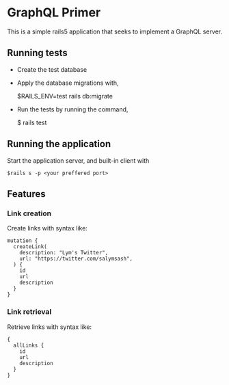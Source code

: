 # GraphQL Primer

This is a simple rails5 application that seeks to implement a GraphQL
server.

## Running tests

- Create the test database

- Apply the database migrations with,

    $RAILS_ENV=test rails db:migrate

- Run the tests by running the command,

    $ rails test

## Running the application
Start the application server, and built-in client with

    $rails s -p <your preffered port>

## Features
### Link creation
Create links with syntax like:

    mutation {
      createLink(
        description: "Lym's Twitter",
        url: "https://twitter.com/salymsash",
      ) {
        id
        url
        description
      }
    }

### Link retrieval
Retrieve links with syntax like:

    {
      allLinks {
        id
        url
        description
      }
    }
